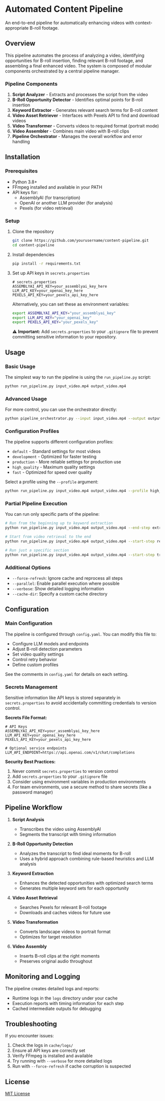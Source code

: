 # Automated Content Pipeline

An end-to-end pipeline for automatically enhancing videos with context-appropriate B-roll footage.

## Overview

This pipeline automates the process of analyzing a video, identifying opportunities for B-roll insertion, finding relevant B-roll footage, and assembling a final enhanced video. The system is composed of modular components orchestrated by a central pipeline manager.

### Pipeline Components

1. **Script Analyzer** - Extracts and processes the script from the video
2. **B-Roll Opportunity Detector** - Identifies optimal points for B-roll insertion
3. **Keyword Extractor** - Generates relevant search terms for B-roll content
4. **Video Asset Retriever** - Interfaces with Pexels API to find and download videos
5. **Video Transformer** - Converts videos to required format (portrait mode)
6. **Video Assembler** - Combines main video with B-roll clips
7. **Pipeline Orchestrator** - Manages the overall workflow and error handling

## Installation

### Prerequisites

- Python 3.8+
- FFmpeg installed and available in your PATH
- API keys for:
  - AssemblyAI (for transcription)
  - OpenAI or another LLM provider (for analysis)
  - Pexels (for video retrieval)

### Setup

1. Clone the repository
   ```bash
   git clone https://github.com/yourusername/content-pipeline.git
   cd content-pipeline
   ```

2. Install dependencies
   ```bash
   pip install -r requirements.txt
   ```

3. Set up API keys in `secrets.properties`
   ```properties
   # secrets.properties
   ASSEMBLYAI_API_KEY=your_assemblyai_key_here
   LLM_API_KEY=your_openai_key_here
   PEXELS_API_KEY=your_pexels_api_key_here
   ```
   
   Alternatively, you can set these as environment variables:
   ```bash
   export ASSEMBLYAI_API_KEY="your_assemblyai_key"
   export LLM_API_KEY="your_openai_key"
   export PEXELS_API_KEY="your_pexels_key"
   ```
   
   ⚠️ **Important:** Add `secrets.properties` to your `.gitignore` file to prevent committing sensitive information to your repository.

## Usage

### Basic Usage

The simplest way to run the pipeline is using the `run_pipeline.py` script:

```bash
python run_pipeline.py input_video.mp4 output_video.mp4
```

### Advanced Usage

For more control, you can use the orchestrator directly:

```bash
python pipeline_orchestrator.py --input input_video.mp4 --output output_video.mp4 --profile high_quality
```

### Configuration Profiles

The pipeline supports different configuration profiles:

- `default` - Standard settings for most videos
- `development` - Optimized for faster testing
- `production` - More reliable settings for production use
- `high_quality` - Maximum quality settings
- `fast` - Optimized for speed over quality

Select a profile using the `--profile` argument:

```bash
python run_pipeline.py input_video.mp4 output_video.mp4 --profile high_quality
```

### Partial Pipeline Execution

You can run only specific parts of the pipeline:

```bash
# Run from the beginning up to keyword extraction
python run_pipeline.py input_video.mp4 output_video.mp4 --end-step extract_keywords

# Start from video retrieval to the end
python run_pipeline.py input_video.mp4 output_video.mp4 --start-step retrieve_videos

# Run just a specific section
python run_pipeline.py input_video.mp4 output_video.mp4 --start-step transform_videos --end-step assemble_video
```

### Additional Options

- `--force-refresh`: Ignore cache and reprocess all steps
- `--parallel`: Enable parallel execution where possible
- `--verbose`: Show detailed logging information
- `--cache-dir`: Specify a custom cache directory

## Configuration

### Main Configuration

The pipeline is configured through `config.yaml`. You can modify this file to:

- Configure LLM models and endpoints
- Adjust B-roll detection parameters
- Set video quality settings
- Control retry behavior
- Define custom profiles

See the comments in `config.yaml` for details on each setting.

### Secrets Management

Sensitive information like API keys is stored separately in `secrets.properties` to avoid accidentally committing credentials to version control.

**Secrets File Format:**
```properties
# API Keys
ASSEMBLYAI_API_KEY=your_assemblyai_key_here
LLM_API_KEY=your_openai_key_here
PEXELS_API_KEY=your_pexels_api_key_here

# Optional service endpoints
LLM_API_ENDPOINT=https://api.openai.com/v1/chat/completions
```

**Security Best Practices:**
1. Never commit `secrets.properties` to version control
2. Add `secrets.properties` to your `.gitignore` file
3. Consider using environment variables in production environments
4. For team environments, use a secure method to share secrets (like a password manager)

## Pipeline Workflow

1. **Script Analysis**
   - Transcribes the video using AssemblyAI
   - Segments the transcript with timing information

2. **B-Roll Opportunity Detection**
   - Analyzes the transcript to find ideal moments for B-roll
   - Uses a hybrid approach combining rule-based heuristics and LLM analysis

3. **Keyword Extraction**
   - Enhances the detected opportunities with optimized search terms
   - Generates multiple keyword sets for each opportunity

4. **Video Asset Retrieval**
   - Searches Pexels for relevant B-roll footage
   - Downloads and caches videos for future use

5. **Video Transformation**
   - Converts landscape videos to portrait format
   - Optimizes for target resolution

6. **Video Assembly**
   - Inserts B-roll clips at the right moments
   - Preserves original audio throughout

## Monitoring and Logging

The pipeline creates detailed logs and reports:

- Runtime logs in the `logs` directory under your cache
- Execution reports with timing information for each step
- Cached intermediate outputs for debugging

## Troubleshooting

If you encounter issues:

1. Check the logs in `cache/logs/`
2. Ensure all API keys are correctly set
3. Verify FFmpeg is installed and available
4. Try running with `--verbose` for more detailed logs
5. Run with `--force-refresh` if cache corruption is suspected

## License

[MIT License](LICENSE)